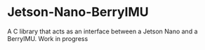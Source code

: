 # Jetson-Nano-BerryIMU
A C library that acts as an interface between a Jetson Nano and a BerryIMU. Work in progress
